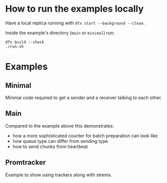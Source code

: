 # How to run the examples locally

Have a local replica running with `dfx start --background --clean`.

Inside the example's directory (`main` or `minimal`) run:

```
dfx build --check
./run.sh
```

# Examples

## Minimal

Minimal code required to get a sender and a receiver talking to each other.

## Main

Compared to the example above this demonstrates:
* how a more sophisticated counter for batch preparation can look like
* how queue type can differ from sending type
* how to send chunks from heartbeat

## Promtracker

Example to show using trackers along with strems.